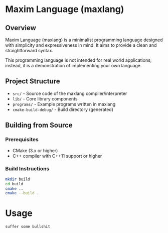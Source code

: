 # Maxim Language (maxlang)

## Overview

Maxim Language (maxlang) is a minimalist programming language designed with simplicity and expressiveness in
mind. It aims to provide a clean and straightforward syntax.

This programming language is not intended for real world applications; instead, it is a demonstration of implementing
your own language.

## Project Structure

- `src/` - Source code of the maxlang compiler/interpreter
- `lib/` - Core library components
- `programs/` - Example programs written in maxlang
- `cmake-build-debug/` - Build directory (generated)

## Building from Source

### Prerequisites

- CMake (3.x or higher)
- C++ compiler with C++11 support or higher

### Build Instructions

```bash
mkdir build
cd build
cmake ..
cmake --build .
```

# Usage

```bash
suffer some bullshit
```
